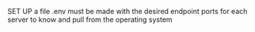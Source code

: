 SET UP
    a file .env must be made with the desired endpoint ports for each server to know and pull from the operating system  